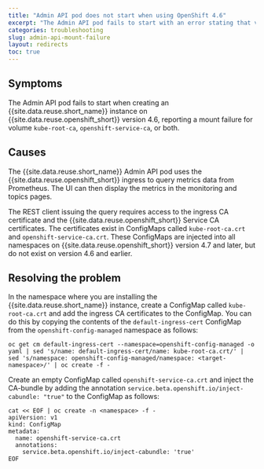 ```yaml
---
title: "Admin API pod does not start when using OpenShift 4.6"
excerpt: "The Admin API pod fails to start with an error stating that volume [kube-root-ca], [openshift-service-ca], or both cannot be mounted."
categories: troubleshooting
slug: admin-api-mount-failure
layout: redirects
toc: true
---
```


## Symptoms

The Admin API pod fails to start when creating an {{site.data.reuse.short_name}} instance on {{site.data.reuse.openshift_short}} version 4.6, reporting a mount failure for volume `kube-root-ca`, `openshift-service-ca`, or both.

## Causes

The {{site.data.reuse.short_name}} Admin API pod uses the {{site.data.reuse.openshift_short}} ingress to query metrics data from Prometheus. The UI can then display the metrics in the monitoring and topics pages.

The REST client issuing the query requires access to the ingress CA certificate and the {{site.data.reuse.openshift_short}} Service CA certificates. The certificates exist in ConfigMaps called `kube-root-ca.crt` and `openshift-service-ca.crt`. These ConfigMaps are injected into all namespaces on {{site.data.reuse.openshift_short}} version 4.7 and later, but do not exist on version 4.6 and earlier.

## Resolving the problem

In the namespace where you are installing the {{site.data.reuse.short_name}} instance, create a ConfigMap called `kube-root-ca.crt` and add the ingress CA certificates to the ConfigMap. You can do this by copying the contents of the `default-ingress-cert` ConfigMap from the `openshift-config-managed` namespace as follows:
```
oc get cm default-ingress-cert --namespace=openshift-config-managed -o yaml | sed 's/name: default-ingress-cert/name: kube-root-ca.crt/' | sed 's/namespace: openshift-config-managed/namespace: <target-namespace>/' | oc create -f -
```
Create an empty ConfigMap called `openshift-service-ca.crt` and inject the CA-bundle by adding the annotation `service.beta.openshift.io/inject-cabundle: "true"` to the ConfigMap as follows:
```
cat << EOF | oc create -n <namespace> -f -
apiVersion: v1
kind: ConfigMap
metadata:
  name: openshift-service-ca.crt
  annotations:
    service.beta.openshift.io/inject-cabundle: 'true'
EOF
```